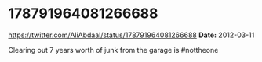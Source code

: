 # 178791964081266688
https://twitter.com/AliAbdaal/status/178791964081266688
**Date:** 2012-03-11

Clearing out 7 years worth of junk from the garage is #nottheone
